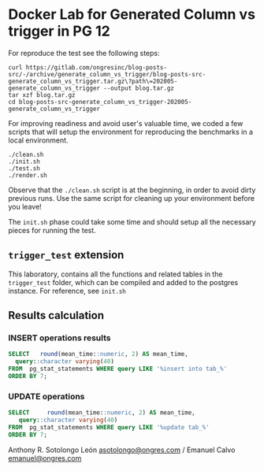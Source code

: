 # Docker Lab for Generated Column vs trigger in PG 12



For reproduce the test see the following steps:

```
curl https://gitlab.com/ongresinc/blog-posts-src/-/archive/generate_column_vs_trigger/blog-posts-src-generate_column_vs_trigger.tar.gz\?path\=202005-generate_column_vs_trigger --output blog.tar.gz
tar xzf blog.tar.gz
cd blog-posts-src-generate_column_vs_trigger-202005-generate_column_vs_trigger
```

For improving readiness and avoid user's valuable time, we coded a few scripts that will setup the environment for reproducing the benchmarks in a local environment.

```
./clean.sh
./init.sh
./test.sh
./render.sh
```

Observe that the `./clean.sh` script is at the beginning, in order to avoid dirty previous runs. Use the same script for cleaning up your environment before you leave!

The `init.sh` phase could take some time and should setup all the necessary pieces for running the test.

## `trigger_test` extension

This laboratory, contains all the functions and related tables in the `trigger_test` folder, which can be compiled and added to the postgres instance. For reference, see `init.sh`

 
## Results calculation

### INSERT operations results
 
```sql
SELECT   round(mean_time::numeric, 2) AS mean_time,
  query::character varying(40)
FROM  pg_stat_statements WHERE query LIKE '%insert into tab_%'
ORDER BY 7;
```

### UPDATE operations

```sql
SELECT     round(mean_time::numeric, 2) AS mean_time,
   query::character varying(40)
FROM  pg_stat_statements WHERE query LIKE '%update tab_%'
ORDER BY 7;
```


Anthony R. Sotolongo León
asotolongo@ongres.com
/
Emanuel Calvo
emanuel@ongres.com



